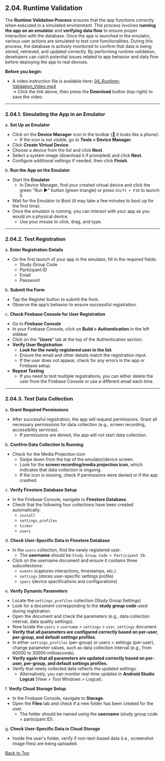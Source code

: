
## 2.04. Runtime Validation

The **Runtime Validation Process** ensures that the app functions correctly when executed in a simulated environment. This process involves **running the app on an emulator** and **verifying data flow** to ensure proper interaction with the database. Once the app is launched in the emulator, various user actions are simulated to test core functionalities. During this process, the database is actively monitored to confirm that data is being stored, retrieved, and updated correctly. By performing runtime validation, developers can catch potential issues related to app behavior and data flow before deploying the app to real devices.

**Before you begin:**
* A video instruction file is available here: [04_Runtime-Validation_Video.mp4](../Ch2_App-Compilation/04_Runtime-Validation_Video.mp4)  
  → Click the link above, then press the **Download** button (top-right) to save the video.

---

### 2.04.1. Simulating the App in an Emulator

a. **Set Up an Emulator**
  - Click on the **Device Manager** icon in the toolbar (📱 it looks like a phone).
    - If the icon is not visible, go to **Tools > Device Manager**.
  - Click **Create Virtual Device**.
  - Choose a device from the list and click **Next**.
  - Select a system image (download it if prompted) and click **Next**.
  - Configure additional settings if needed, then click **Finish**.

b. **Run the App on the Emulator**
  - Start the **Emulator**
    - In Device Manager, find your created virtual device and click the green "Run ▶" button (green triangle) or press `Shift + F10` to launch it.
  - Wait for the Emulator to Boot (it may take a few minutes to boot up for the first time).
  - Once the emulator is running, you can interact with your app as you would on a physical device.
    - Use your mouse to click, drag, and type.

---

### 2.04.2. Test Registration

a. **Enter Registration Details**
  - On the first launch of your app in the emulator, fill in the required fields:
    - Study Group Code
    - Participant ID
    - Email
    - Password

b. **Submit the Form**
  - Tap the Register button to submit the form.
  - Observe the app’s behavior to ensure successful registration.
  
c. **Check Firebase Console for User Registration**
  - Go to **Firebase Console**
  - In your Firebase Console, click on **Build > Authentication** in the left sidebar
  - Click on the "**Users**" tab at the top of the Authentication section.
  - **Verify User Registration**
    - **Look for the newly registered user in the list**.
    - Ensure the email and other details match the registration input.
    - If the user does not appear, check for any errors in the app or Firebase setup.
  - **Repeat Testing**
    - If you need to test multiple registrations, you can either delete the user from the Firebase Console or use a different email each time.

---

### 2.04.3. Test Data Collection

a. **Grant Required Permissions**
  - After successful registration, the app will request permissions. Grant all necessary permissions for data collection (e.g., screen recording, accessibility services).
    - If permissions are denied, the app will not start data collection.

b. **Confirm Data Collection Is Running**
  - Check for the Media Projection icon
    - Swipe down from the top of the emulator/device screen.
    - Look for the **screen recording/media projection icon**, which indicates that data collection is ongoing.
    - If the icon is missing, check if permissions were denied or if the app crashed.

c. **Verify Firestore Database Setup**
  - In the Firebase Console, navigate to **Firestore Database**.
  - Check that the following four collections have been created automatically:
    - `install`
    - `settings_profiles`
    - `ticker`
    - `users`
   
d. **Check User-Specific Data in Firestore Database**
  - In the `users` collection, find the newly registered user.
    - The **username** should be `Study Group Code + Participant ID`.
  - Click on the username document and ensure it contains three subcollections:
    - `events` (captures interactions, timestamps, etc.)
    - `settings` (stores user-specific settings profile)
    - `specs` (device specifications and configurations)

e. **Verify Dynamic Parameters** 
  - Locate the `settings_profiles` collection (Study Group Settings)
  - Look for a document corresponding to the **study group code** used during registration.
  - Open the document and check the parameters (e.g., data collection interval, data quality settings).
  - Now locate the `users` > `username` > `settings` > `user_settings` document.
  - **Verify that all parameters are configured correctly based on per-user, per-group, and default settings profiles.**
  - In either `settings_profiles` (per-group) or users > settings (per-user), change parameter values, such as data collection interval (e.g., from 60000 to 30000 milliseconds).
  - **Verify again that all parameters are updated correctly based on per-user, per-group, and default settings profiles.**
  - Verify that newly collected data reflects the updated settings.
    - Alternatively, you can monitor real-time updates in **Android Studio Logcat** (View > Tool Windows > Logcat).

f. **Verify Cloud Storage Setup**
  - In the Firebase Console, navigate to **Storage**.
  - Open the **Files** tab and check if a new folder has been created for the user.
    - The folder should be named using the **username** (study group code + participant ID).

g. **Check User-Specific Data in Cloud Storage**
  - Inside the user's folder, verify if non-text-based data (i.e., screenshot image files) are being uploaded.



[Back to Top](#top)

